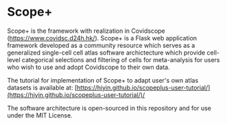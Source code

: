 # Scope+

Scope+ is the framework with realization in Covidscope (https://www.covidsc.d24h.hk/). Scope+ is a Flask web application framework developed as a community resource which serves as a generalized single-cell cell atlas software archictecture which provide cell-level categorical selections and filtering of cells for meta-analysis for users who wish to use and adopt Covidscope to their own data.

The tutorial for implementation of Scope+ to adapt user's own atlas datasets is available at: [https://hiyin.github.io/scopeplus-user-tutorial/](https://hiyin.github.io/scopeplus-user-tutorial/)/

The software architecture is open-sourced in this repository and for use under the MIT License.

